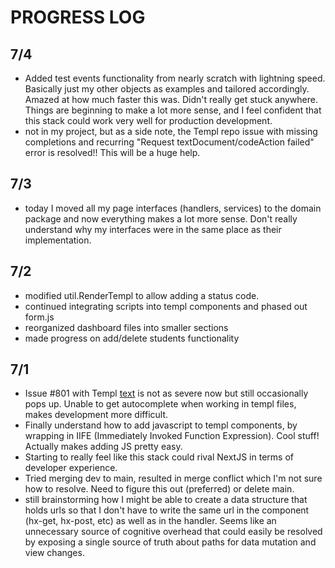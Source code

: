 # PROGRESS LOG

## 7/4

- Added test events functionality from nearly scratch with lightning speed. Basically just my other objects as examples and tailored accordingly. Amazed at how much faster this was. Didn't really get stuck anywhere.  Things are beginning to make a lot more sense, and I feel confident that this stack could work very well for production development.
- not in my project, but as a side note, the Templ repo issue with missing completions and recurring "Request textDocument/codeAction failed" error is resolved!!  This will be a huge help.

## 7/3

- today I moved all my page interfaces (handlers, services) to the domain package and now everything makes a lot more sense. Don't really understand why my interfaces were in the same place as their implementation.

## 7/2

- modified util.RenderTempl to allow adding a status code.
- continued integrating scripts into templ components and phased out form.js
- reorganized dashboard files into smaller sections
- made progress on add/delete students functionality

## 7/1

- Issue #801 with Templ [text](https://github.com/a-h/templ/issues/801) is not as severe now but still occasionally pops up. Unable to get autocomplete when working in templ files, makes development more difficult.
- Finally understand how to add javascript to templ components, by wrapping in IIFE (Immediately Invoked Function Expression). Cool stuff! Actually makes adding JS pretty easy.
- Starting to really feel like this stack could rival NextJS in terms of developer experience.
- Tried merging dev to main, resulted in merge conflict which I'm not sure how to resolve. Need to figure this out (preferred) or delete main.
- still brainstorming how I might be able to create a data structure that holds urls so that I don't have to write the same url in the component (hx-get, hx-post, etc) as well as in the handler. Seems like an unnecessary source of cognitive overhead that could easily be resolved by exposing a single source of truth about paths for data mutation and view changes.
